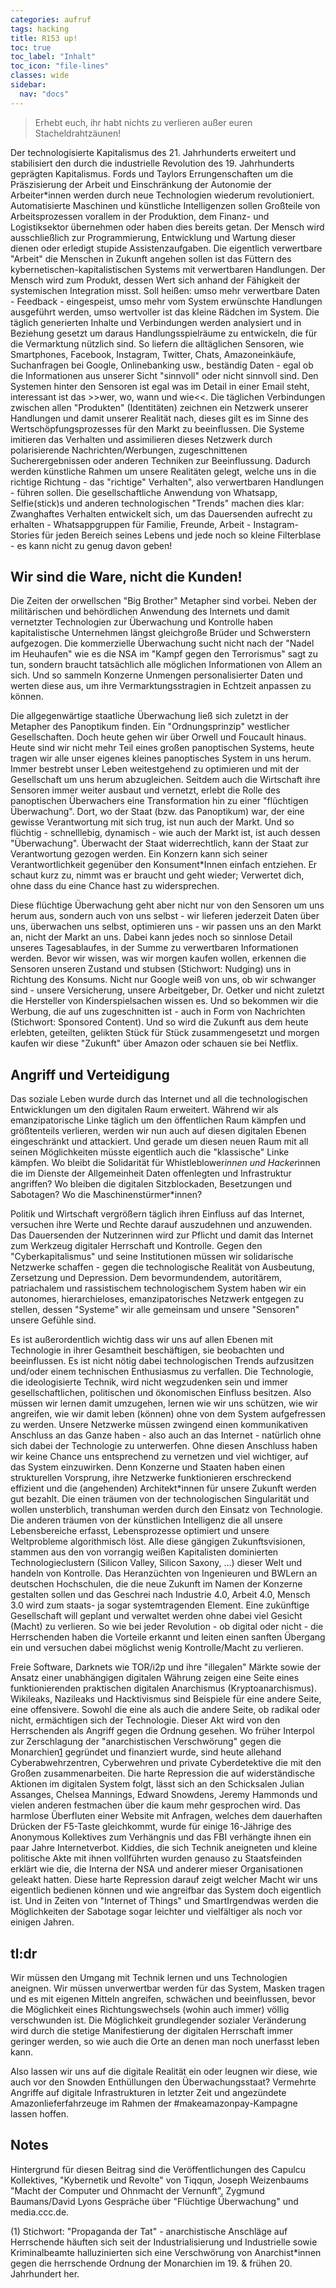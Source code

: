 ```yaml
---
categories: aufruf
tags: hacking
title: R153 up!
toc: true
toc_label: "Inhalt"
toc_icon: "file-lines"
classes: wide
sidebar:
  nav: "docs"
---
```


>Erhebt euch, ihr habt nichts zu verlieren außer euren Stacheldrahtzäunen!

Der technologisierte Kapitalismus des 21. Jahrhunderts erweitert und stabilisiert den durch die industrielle Revolution des 19. Jahrhunderts geprägten Kapitalismus. Fords und Taylors Errungenschaften um die Präszisierung der Arbeit und Einschränkung der Autonomie der Arbeiter*innen werden durch neue Technologien wiederum revolutioniert. Automatisierte Maschinen und künstliche Intelligenzen sollen Großteile von Arbeitsprozessen vorallem in der Produktion, dem Finanz- und Logistiksektor übernehmen oder haben dies bereits getan. Der Mensch wird ausschließlich zur Programmierung, Entwicklung und Wartung dieser dienen oder erledigt stupide Assistenzaufgaben. Die eigentlich verwertbare "Arbeit" die Menschen in Zukunft angehen sollen ist das Füttern des kybernetischen-kapitalistischen Systems mit verwertbaren Handlungen. Der Mensch wird zum Produkt, dessen Wert sich anhand der Fähigkeit der systemischen Integration misst. Soll heißen: umso mehr verwertbare Daten - Feedback - eingespeist, umso mehr vom System erwünschte Handlungen ausgeführt werden, umso wertvoller ist das kleine Rädchen im System. Die täglich generierten Inhalte und Verbindungen werden analysiert und in Beziehung gesetzt um daraus Handlungsspielräume zu entwickeln, die für die Vermarktung nützlich sind. So liefern die alltäglichen Sensoren, wie Smartphones, Facebook, Instagram, Twitter, Chats, Amazoneinkäufe, Suchanfragen bei Google, Onlinebanking usw., beständig Daten - egal ob die Informationen aus unserer Sicht "sinnvoll" oder nicht sinnvoll sind. Den Systemen hinter den Sensoren ist egal was im Detail in einer Email steht, interessant ist das >>wer, wo, wann und wie<<.  Die täglichen Verbindungen zwischen allen "Produkten" (Identitäten) zeichnen ein Netzwerk unserer Handlungen und damit unserer Realität nach, dieses gilt es im Sinne des Wertschöpfungsprozesses für den Markt zu beeinflussen. Die Systeme imitieren das Verhalten und assimilieren dieses Netzwerk durch polarisierende Nachrichten/Werbungen, zugeschnittenen Sucherergebnissen oder anderen Techniken zur Beeinflussung. Dadurch werden künstliche Rahmen um unsere Realitäten gelegt, welche uns in die richtige Richtung - das "richtige" Verhalten", also verwertbaren Handlungen - führen sollen. Die gesellschaftliche Anwendung von Whatsapp, Selfie(stick)s und anderen technologischen "Trends" machen dies klar: Zwanghaftes Verhalten entwickelt sich, um das Dauersenden aufrecht zu erhalten - Whatsappgruppen für Familie, Freunde, Arbeit - Instagram-Stories für jeden Bereich seines Lebens und jede noch so kleine Filterblase - es kann nicht zu genug davon geben!

## Wir sind die Ware, nicht die Kunden!

Die Zeiten der orwellschen "Big Brother" Metapher sind vorbei. Neben der militärischen und behördlichen Anwendung des Internets und damit vernetzter Technologien zur Überwachung und Kontrolle haben kapitalistische Unternehmen längst gleichgroße Brüder und Schwerstern aufgezogen. Die kommerzielle Überwachung sucht nicht nach der "Nadel im Heuhaufen" wie es die NSA im "Kampf gegen den Terrorismus" sagt zu tun, sondern braucht tatsächlich alle möglichen Informationen von Allem an sich. Und so sammeln Konzerne Unmengen personalisierter Daten und werten diese aus, um ihre Vermarktungsstragien in Echtzeit anpassen zu können. 

Die allgegenwärtige staatliche Überwachung ließ sich zuletzt in der Metapher des Panoptikum finden. Ein "Ordnungsprinzip" westlicher Gesellschaften. Doch heute gehen wir über Orwell und Foucault hinaus. Heute sind wir nicht mehr Teil eines großen panoptischen Systems, heute tragen wir alle unser eigenes kleines panoptisches System in uns herum. Immer bestrebt unser Leben weitestgehend zu optimieren und mit der Gesellschaft um uns herum abzugleichen. Seitdem auch die Wirtschaft ihre Sensoren immer weiter ausbaut und vernetzt, erlebt die Rolle des panoptischen Überwachers eine Transformation hin zu einer "flüchtigen Überwachung".  Dort, wo der Staat (bzw. das Panoptikum) war, der eine gewisse  Verantwortung mit sich trug, ist nun auch der Markt. Und so flüchtig -   schnelllebig, dynamisch - wie auch der Markt ist, ist auch dessen "Überwachung". Überwacht der Staat widerrechtlich, kann der Staat zur Verantwortung gezogen werden. Ein Konzern kann sich seiner Verantwortlichkeit gegenüber den Konsument*Innen einfach entziehen. Er schaut kurz zu, nimmt was er braucht und geht wieder; Verwertet dich, ohne dass  du eine Chance hast zu widersprechen.

Diese flüchtige Überwachung geht aber nicht nur von den  Sensoren um uns herum aus, sondern auch von uns selbst - wir lieferen jederzeit Daten über uns, überwachen uns selbst, optimieren uns - wir passen uns an den Markt an, nicht der Markt an uns. Dabei kann jedes noch so sinnlose Detail unseres Tagesablaufes, in der Summe zu verwertbaren Informationen werden. Bevor wir wissen,  was wir morgen kaufen wollen, erkennen die Sensoren unseren Zustand und stubsen (Stichwort: Nudging) uns in Richtung des Konsums. Nicht nur Google weiß von uns, ob wir schwanger sind - unsere Versicherung, unsere Arbeitgeber, Dr. Oetker und nicht zuletzt die Hersteller von Kinderspielsachen wissen es. Und so bekommen wir die Werbung, die auf uns zugeschnitten ist - auch in Form von Nachrichten (Stichwort: Sponsored Content). Und so wird die Zukunft aus dem heute erlebten, geteilten, gelikten Stück für Stück zusammengesetzt und morgen kaufen wir diese "Zukunft" über Amazon oder schauen sie bei Netflix.

## Angriff und Verteidigung

Das soziale Leben wurde durch das Internet und all die technologischen Entwicklungen um den digitalen Raum erweitert. Während wir  als emanzipatorische Linke täglich um den öffentlichen Raum kämpfen und größtenteils verlieren,  werden wir nun auch auf diesen digitalen Ebenen eingeschränkt und attackiert. Und gerade um diesen neuen Raum mit all seinen Möglichkeiten müsste eigentlich auch die "klassische"  Linke kämpfen. Wo bleibt die Solidarität für Whistleblower*innen und Hacker*innen die im Dienste der Allgemeinheit Daten offenlegten und Infrastruktur angriffen? Wo bleiben die digitalen Sitzblockaden, Besetzungen und Sabotagen? Wo die Maschinenstürmer*innen?

Politik und Wirtschaft  vergrößern täglich ihren Einfluss auf das Internet, versuchen ihre Werte und Rechte darauf auszudehnen und anzuwenden. Das Dauersenden der Nutzerinnen wird zur Pflicht und damit das Internet zum Werkzeug digitaler Herrschaft und Kontrolle. Gegen den "Cyberkapitalismus" und seine Institutionen müssen wir solidarische Netzwerke schaffen - gegen die technologische Realität von Ausbeutung, Zersetzung und Depression. Dem bevormundendem, autoritärem, patriachalem und rassistischem technologischem System haben wir ein autonomes, hierarchieloses, emanzipatorisches Netzwerk entgegen zu stellen, dessen "Systeme" wir alle gemeinsam und unsere "Sensoren" unsere Gefühle sind.

Es ist außerordentlich wichtig dass wir uns auf allen Ebenen mit  Technologie in ihrer Gesamtheit beschäftigen, sie beobachten und  beeinflussen. Es ist nicht nötig dabei technologischen Trends aufzusitzen und/oder einem technischen Enthusiasmus zu verfallen. Die Technologie, die ideologisierte Technik, wird nicht wegzudenken sein und immer gesellschaftlichen, politischen und  ökonomischen Einfluss besitzen. Also müssen wir lernen damit umzugehen, lernen wie wir uns schützen, wie wir angreifen, wie wir damit leben (können) ohne von dem System aufgefressen zu werden. Unsere Netzwerke müssen zwingend einen kommunikativen Anschluss an das Ganze haben - also auch an das Internet - natürlich ohne sich dabei der Technologie zu unterwerfen. Ohne diesen Anschluss haben wir keine Chance uns entsprechend zu vernetzen und viel wichtiger, auf das System einzuwirken.  Denn Konzerne und Staaten haben einen strukturellen Vorsprung, ihre Netzwerke funktionieren erschreckend effizient und die (angehenden) Architekt*innen für unsere Zukunft werden gut bezahlt. Die einen träumen von der technologischen Singularität und wollen unsterblich, transhuman werden durch den Einsatz von Technologie. Die anderen träumen von der künstlichen Intelligenz die all unsere Lebensbereiche erfasst, Lebensprozesse optimiert und unsere Weltprobleme algorithmisch löst. Alle diese gängigen Zukunftsvisionen, stammen aus den von vorrangig weißen Kapitalisten dominierten Technologieclustern (Silicon Valley, Silicon Saxony, ...) dieser Welt und handeln von Kontrolle. Das Heranzüchten von Ingenieuren und BWLern an deutschen Hochschulen, die die neue Zukunft im Namen der Konzerne gestalten sollen und das Geschrei nach Industrie 4.0, Arbeit 4.0, Mensch 3.0 wird zum staats- ja sogar systemtragenden Element. Eine zukünftige Gesellschaft will geplant und verwaltet werden ohne dabei viel Gesicht (Macht) zu verlieren. So wie bei jeder Revolution - ob digital oder nicht - die Herrschenden haben die Vorteile erkannt und leiten einen sanften Übergang ein und versuchen dabei möglichst wenig Kontrolle/Macht zu verlieren.

Freie Software, Darknets wie TOR/i2p und ihre "illegalen" Märkte sowie der Ansatz einer unabhängigen digitalen Währung zeigen eine Seite eines funktionierenden praktischen digitalen Anarchismus (Kryptoanarchismus).  Wikileaks, Nazileaks und Hacktivismus sind Beispiele für eine andere Seite, eine offensivere. Sowohl die eine als auch die andere Seite, ob radikal oder nicht, ermächtigen sich der Technologie. Dieser Akt wird von den Herrschenden als Angriff gegen die Ordnung gesehen. Wo früher Interpol zur Zerschlagung der "anarchistischen Verschwörung" gegen die Monarchien[1](#1) gegründet und finanziert wurde, sind heute allehand Cyberabwehrzentren, Cyberwehren und private Cyberdetektive die mit den Großen zusammenarbeiten. Die harte Repression die auf widerständische Aktionen im digitalen System folgt, lässt sich an den Schicksalen Julian Assanges, Chelsea Mannings, Edward Snowdens, Jeremy Hammonds und vielen anderen festmachen über die kaum mehr gesprochen wird. Das harmlose Überfluten einer Website mit Anfragen, welches dem dauerhaften Drücken der F5-Taste gleichkommt, wurde für einige 16-Jährige des Anonymous Kollektives zum Verhängnis und das FBI verhängte ihnen ein paar Jahre Internetverbot. Kiddies, die sich Technik aneigneten und kleine politische Akte mit ihnen vollführten wurden genauso zu Staatsfeinden erklärt wie die, die Interna der NSA und anderer mieser Organisationen geleakt hatten. Diese harte Repression darauf zeigt welcher Macht wir uns eigentlich bedienen können und wie angreifbar das System doch eigentlich ist. Und in Zeiten von "Internet of Things" und SmartIrgendwas werden die Möglichkeiten der Sabotage sogar leichter und vielfältiger als noch vor einigen Jahren.

## tl:dr

Wir müssen den Umgang mit Technik lernen und uns Technologien aneignen. Wir müssen unverwertbar werden für das System, Masken tragen  und es mit eigenen Mitteln angreifen, schwächen und beeinflussen, bevor die Möglichkeit eines Richtungswechsels (wohin auch immer) völlig verschwunden ist.  Die Möglichkeit grundlegender sozialer Veränderung wird durch die stetige Manifestierung der digitalen Herrschaft immer geringer werden, so wie auch die Orte an denen man noch unerfasst leben kann.

Also lassen wir uns auf die digitale Realität ein oder leugnen wir diese, wie auch vor den Snowden Enthüllungen den Überwachungsstaat? Vermehrte Angriffe auf digitale Infrastrukturen in letzter Zeit und angezündete Amazonlieferfahrzeuge im Rahmen der  #makeamazonpay-Kampagne lassen hoffen.  

## Notes

Hintergrund für diesen Beitrag sind die Veröffentlichungen des Capulcu Kollektives, "Kybernetik und Revolte" von Tiqqun, Joseph Weizenbaums "Macht der Computer und Ohnmacht der Vernunft", Zygmund Baumans/David Lyons Gespräche über "Flüchtige Überwachung" und media.ccc.de.

(<a name="1">1</a>) Stichwort: "Propaganda der Tat" - anarchistische Anschläge auf Herrschende häuften sich seit der Industrialisierung und Industrielle sowie Kriminalbeamte halluzinierten sich eine Verschwörung von Anarchist*innen gegen die herrschende Ordnung der Monarchien im 19. & frühen 20. Jahrhundert her. 

